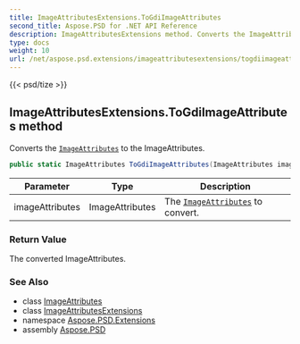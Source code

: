 ```yaml
---
title: ImageAttributesExtensions.ToGdiImageAttributes
second_title: Aspose.PSD for .NET API Reference
description: ImageAttributesExtensions method. Converts the ImageAttributes to the ImageAttributes
type: docs
weight: 10
url: /net/aspose.psd.extensions/imageattributesextensions/togdiimageattributes/
---
```

{{< psd/tize >}}
## ImageAttributesExtensions.ToGdiImageAttributes method

Converts the [`ImageAttributes`](../../../aspose.psd/imageattributes/) to the ImageAttributes.

```csharp
public static ImageAttributes ToGdiImageAttributes(ImageAttributes imageAttributes)
```

| Parameter | Type | Description |
| --- | --- | --- |
| imageAttributes | ImageAttributes | The [`ImageAttributes`](../../../aspose.psd/imageattributes/) to convert. |

### Return Value

The converted ImageAttributes.

### See Also

* class [ImageAttributes](../../../aspose.psd/imageattributes/)
* class [ImageAttributesExtensions](../)
* namespace [Aspose.PSD.Extensions](../../imageattributesextensions/)
* assembly [Aspose.PSD](../../../)


